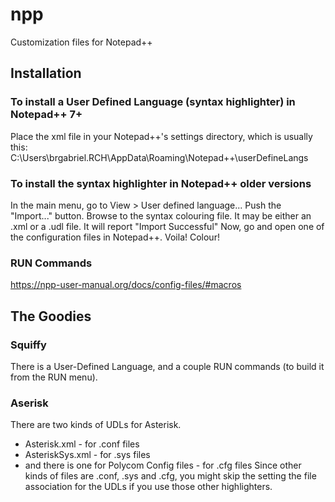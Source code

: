 # npp
Customization files for Notepad++

## Installation

### To install a User Defined Language (syntax highlighter) in Notepad++ 7+

Place the xml file in your Notepad++'s settings directory, which is usually this:
C:\Users\brgabriel.RCH\AppData\Roaming\Notepad++\userDefineLangs

### To install the syntax highlighter in Notepad++ older versions

In the main menu, go to View > User defined language...
Push the "Import..." button.
Browse to the syntax colouring file.  It may be either an .xml or a .udl file.
It will report "Import Successful"
Now, go and open one of the configuration files in Notepad++.
Voila!  Colour!

### RUN Commands

https://npp-user-manual.org/docs/config-files/#macros


## The Goodies

### Squiffy

There is a User-Defined Language, and a couple RUN commands (to build it from the RUN menu).

### Aserisk

There are two kinds of UDLs for Asterisk.
- Asterisk.xml  - for .conf files
- AsteriskSys.xml - for .sys files
- and there is one for Polycom Config files - for .cfg files
Since other kinds of files are .conf, .sys and .cfg, you might skip the setting the file association for the UDLs if you use those other highlighters.  

